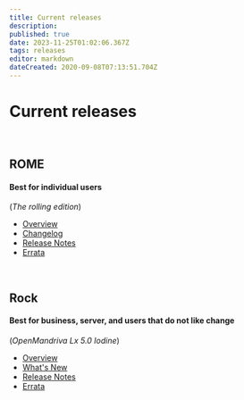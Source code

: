 ```yaml
---
title: Current releases
description: 
published: true
date: 2023-11-25T01:02:06.367Z
tags: releases
editor: markdown
dateCreated: 2020-09-08T07:13:51.704Z
---
```


# Current releases
<br>

## ROME
#### Best for individual users
(*The rolling edition*)
- [Overview](/distribution/releases/rome)
- [Changelog](/distribution/releases/rome/new)
- [Release Notes](/distribution/releases/rome/notes)
- [Errata](/distribution/releases/rome/errata)
<br>

## Rock
#### Best for business, server, and users that do not like change
(*OpenMandriva Lx 5.0 Iodine*)

- [Overview](/distribution/releases/omlx50)
- [What's New](/distribution/releases/omlx50/new)
- [Release Notes](/distribution/releases/omlx50/notes)
- [Errata](/distribution/releases/omlx50/errata)
<br>



